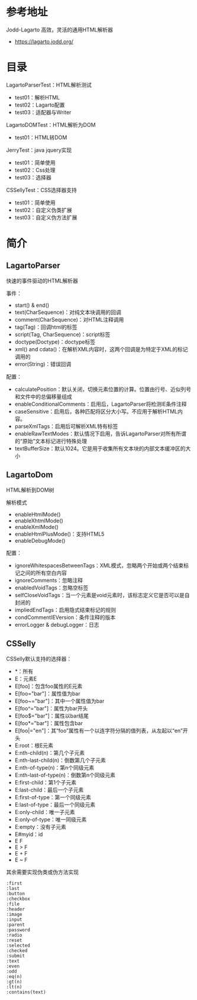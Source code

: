 # 参考地址
Jodd-Lagarto 高效，灵活的通用HTML解析器
- https://lagarto.jodd.org/

# 目录
LagartoParserTest：HTML解析测试
- test01：解析HTML
- test02：Lagarto配置
- test03：适配器与Writer

LagartoDOMTest：HTML解析为DOM
- test01：HTML转DOM

JerryTest：java jquery实现
- test01：简单使用
- test02：Css处理
- test03：选择器

CSSellyTest：CSS选择器支持
- test01：简单使用
- test02：自定义伪类扩展
- test03：自定义伪方法扩展

# 简介
## LagartoParser
快速的事件驱动的HTML解析器

事件：
- start() & end()
- text(CharSequence)：对纯文本块调用的回调
- comment(CharSequence)：对HTML注释调用
- tag(Tag)：回调html的标签
- script(Tag, CharSequence)：script标签
- doctype(Doctype)：doctype标签
- xml() and cdata()：在解析XML内容时，这两个回调是为特定于XML的标记调用的
- error(String)：错误回调

配置：
- calculatePosition：默认关闭，切换元素位置的计算。位置由行号、近似列号和文件中的总偏移量组成
- enableConditionalComments：启用后，LagartoParser将检测IE条件注释
- caseSensitive：启用后，各种匹配将区分大小写。不应用于解析HTML内容。
- parseXmlTags：启用后可解析XML特有标签
- enableRawTextModes：默认情况下启用，告诉LagartoParser对所有所谓的“原始”文本标记进行特殊处理
- textBufferSize：默认1024。它是用于收集所有文本块的内部文本缓冲区的大小

## LagartoDom
HTML解析到DOM树

解析模式
- enableHtmlMode()
- enableXhtmlMode()
- enableXmlMode()
- enableHtmlPlusMode()：支持HTML5
- enableDebugMode()

配置：
- ignoreWhitespacesBetweenTags：XML模式，忽略两个开始或两个结束标记之间的所有空白内容
- ignoreComments：忽略注释
- enabledVoidTags：忽略空标签
- selfCloseVoidTags：当一个元素是void元素时，该标志定义它是否可以是自封闭的
- impliedEndTags：启用隐式结束标记的规则
- condCommentIEVersion：条件注释的版本
- errorLogger & debugLogger：日志

## CSSelly
CSSelly默认支持的选择器：
- *：所有
- E：元素E
- E[foo]：包含foo属性的E元素
- E[foo="bar"]：属性值为bar
- E[foo~="bar"]：其中一个属性值为bar
- E[foo^="bar"]：属性为bar开头
- E[foo$="bar"]：属性以bar结尾
- E[foo*="bar"]：属性包含bar
- E[foo|="en"]：其“foo”属性有一个以连字符分隔的值列表，从左起以“en”开头
- E:root：根E元素
- E:nth-child(n)：第几个子元素
- E:nth-last-child(n)：倒数第几个子元素
- E:nth-of-type(n)：第n个同级元素
- E:nth-last-of-type(n)：倒数第n个同级元素
- E:first-child：第1个子元素
- E:last-child：最后一个子元素
- E:first-of-type：第一个同级元素
- E:last-of-type：最后一个同级元素
- E:only-child：唯一子元素
- E:only-of-type：唯一同级元素
- E:empty：没有子元素
- E#myid：id
- E F
- E > F
- E + F
- E ~ F

其余需要实现伪类或伪方法实现
```
:first
:last
:button
:checkbox
:file
:header
:image
:input
:parent
:password
:radio
:reset
:selected
:checked
:submit
:text
:even
:odd
:eq(n)
:gt(n)
:lt(n)
:contains(text)
```